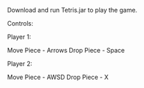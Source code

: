 
Download and run Tetris.jar to play the game.

Controls:

Player 1:

Move Piece - Arrows
Drop Piece - Space

Player 2:

Move Piece - AWSD
Drop Piece - X